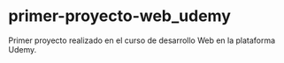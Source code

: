# primer-proyecto-web_udemy
Primer proyecto realizado en el curso de desarrollo Web en la plataforma Udemy.
